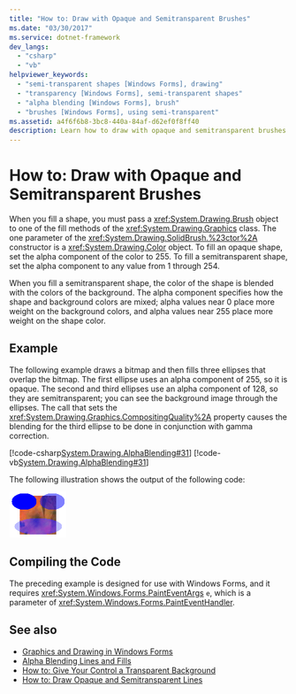 ```yaml
---
title: "How to: Draw with Opaque and Semitransparent Brushes"
ms.date: "03/30/2017"
ms.service: dotnet-framework
dev_langs: 
  - "csharp"
  - "vb"
helpviewer_keywords: 
  - "semi-transparent shapes [Windows Forms], drawing"
  - "transparency [Windows Forms], semi-transparent shapes"
  - "alpha blending [Windows Forms], brush"
  - "brushes [Windows Forms], using semi-transparent"
ms.assetid: a4f6f6b8-3bc8-440a-84af-d62ef0f8ff40
description: Learn how to draw with opaque and semitransparent brushes by setting the alpha component to 255 for opaque or 1 through 254 for semitransparent.
---
```

# How to: Draw with Opaque and Semitransparent Brushes

When you fill a shape, you must pass a <xref:System.Drawing.Brush> object to one of the fill methods of the <xref:System.Drawing.Graphics> class. The one parameter of the <xref:System.Drawing.SolidBrush.%23ctor%2A> constructor is a <xref:System.Drawing.Color> object. To fill an opaque shape, set the alpha component of the color to 255. To fill a semitransparent shape, set the alpha component to any value from 1 through 254.

When you fill a semitransparent shape, the color of the shape is blended with the colors of the background. The alpha component specifies how the shape and background colors are mixed; alpha values near 0 place more weight on the background colors, and alpha values near 255 place more weight on the shape color.

## Example

The following example draws a bitmap and then fills three ellipses that overlap the bitmap. The first ellipse uses an alpha component of 255, so it is opaque. The second and third ellipses use an alpha component of 128, so they are semitransparent; you can see the background image through the ellipses. The call that sets the <xref:System.Drawing.Graphics.CompositingQuality%2A> property causes the blending for the third ellipse to be done in conjunction with gamma correction.

[!code-csharp[System.Drawing.AlphaBlending#31](~/samples/snippets/csharp/VS_Snippets_Winforms/System.Drawing.AlphaBlending/CS/Class1.cs#31)]
[!code-vb[System.Drawing.AlphaBlending#31](~/samples/snippets/visualbasic/VS_Snippets_Winforms/System.Drawing.AlphaBlending/VB/Class1.vb#31)]

The following illustration shows the output of the following code:

![Illustration that shows opaque and semitransparent output.](./media/how-to-draw-with-opaque-and-semitransparent-brushes/compositingquality-ellipse-semitransparent.png)

## Compiling the Code

The preceding example is designed for use with Windows Forms, and it requires <xref:System.Windows.Forms.PaintEventArgs> `e`, which is a parameter of <xref:System.Windows.Forms.PaintEventHandler>.

## See also

- [Graphics and Drawing in Windows Forms](graphics-and-drawing-in-windows-forms.md)
- [Alpha Blending Lines and Fills](alpha-blending-lines-and-fills.md)
- [How to: Give Your Control a Transparent Background](../controls/how-to-give-your-control-a-transparent-background.md)
- [How to: Draw Opaque and Semitransparent Lines](how-to-draw-opaque-and-semitransparent-lines.md)
